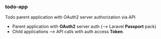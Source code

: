 ### todo-app
Todo parent application with OAuth2 server authorization via API

- Parent application with **OAuth2** server auth (--> Laravel **Passport** pack)
- Child applications --> API calls with auth access **Token**.